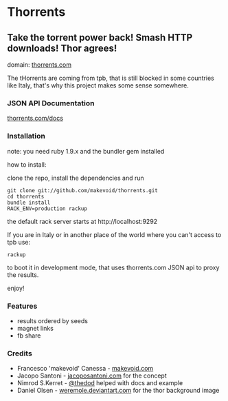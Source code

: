# Thorrents

## Take the torrent power back! Smash HTTP downloads! Thor agrees!

domain:
[thorrents.com](http://thorrents.com)

The tHorrents are coming from tpb, that is still blocked in some countries like Italy, that's why this project makes some sense somewhere.

### JSON API Documentation

[thorrents.com/docs](http://thorrents.com/docs) 

### Installation

note: you need ruby 1.9.x and the bundler gem installed

how to install:

clone the repo, install the dependencies and run

    git clone git://github.com/makevoid/thorrents.git
    cd thorrents
    bundle install
    RACK_ENV=production rackup

the default rack server starts at http://localhost:9292

If you are in Italy or in another place of the world where you can't access to tpb use:

    rackup

to boot it in development mode, that uses thorrents.com JSON api to proxy the results.

enjoy!


### Features

- results ordered by seeds
- magnet links
- fb share


### Credits

- Francesco 'makevoid' Canessa - [makevoid.com](http://makevoid.com) 
- Jacopo Santoni - [jacoposantoni.com](http://jacoposantoni.com) for the concept
- Nimrod S.Kerret - [@thedod](https://github.com/thedod) helped with docs and example
- Daniel Olsen - [weremole.deviantart.com](http://weremole.deviantart.com/) for the thor background image